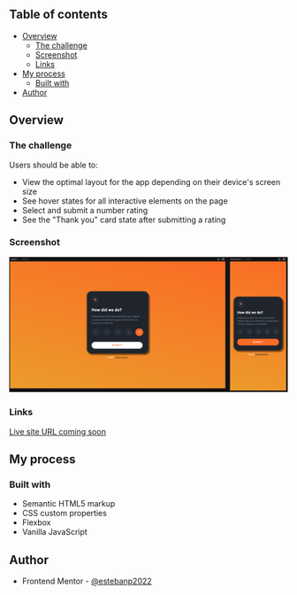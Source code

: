 ## Table of contents

- [Overview](#overview)
  - [The challenge](#the-challenge)
  - [Screenshot](#screenshot)
  - [Links](#links)
- [My process](#my-process)
  - [Built with](#built-with)
- [Author](#author)

## Overview

### The challenge

Users should be able to:

- View the optimal layout for the app depending on their device's screen size
- See hover states for all interactive elements on the page
- Select and submit a number rating
- See the "Thank you" card state after submitting a rating

### Screenshot

![](./images/screenshot.png)

### Links

[Live site URL coming soon]()

## My process

### Built with

- Semantic HTML5 markup
- CSS custom properties
- Flexbox
- Vanilla JavaScript

## Author

- Frontend Mentor - [@estebanp2022](https://www.frontendmentor.io/profile/estebanp2022)
